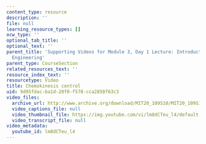 ```yaml
---
content_type: resource
description: ''
file: null
learning_resource_types: []
ocw_type: ''
optional_tab_title: ''
optional_text: ''
parent_title: 'Supporting Videos for Module 3, Day 1 Lecture: Introduction to Cell-Biomaterial
  Engineering'
parent_type: CourseSection
related_resources_text: ''
resource_index_text: ''
resourcetype: Video
title: Chemokinesis control
uid: 9d05fdac-ba1d-20f0-f578-cca2858f63c3
video_files:
  archive_url: http://www.archive.org/download/MIT20_109S10/MIT20_109S10_m3d1_vid1.mp4
  video_captions_file: null
  video_thumbnail_file: https://img.youtube.com/vi/lm8dCTeu_l4/default.jpg
  video_transcript_file: null
video_metadata:
  youtube_id: lm8dCTeu_l4
---
```

